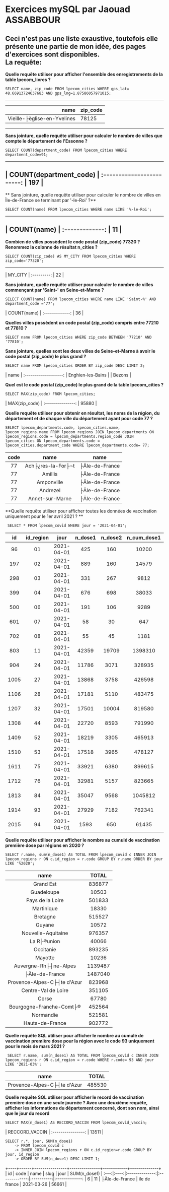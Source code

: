 # Exercices mySQL par Jaouad ASSABBOUR 


Ceci n'est pas une liste exaustive, toutefois elle présente une partie de mon idée, des pages d'exercices sont disponibles.<br>
La requête:
-----------

**Quelle requête utiliser pour afficher l'ensemble des enregistrements de la table lpecom_livres ?**

```
SELECT name, zip_code FROM lpecom_cities WHERE gps_lat= 48.66913724637683 AND gps_lng=1.87586057971015;
```
----------------------------- ----------
| name                        | zip_code |
-----------------------------:|:----------
| Vieille-├ëglise-en-Yvelines  | 78125    |
---------------------------------------

 **Sans jointure, quelle requête utiliser pour calculer le nombre de villes que compte le département de
 l'Essonne ?**
```
SELECT COUNT(department_code) FROM lpecom_cities WHERE department_code=91;
```
------------------------
| COUNT(department_code) |
:------------------------:
|                    197 |
------------------------

** Sans jointure, quelle requête utiliser pour calculer le nombre de villes en Île-de-France se terminant
 par '-le-Roi' ?**
 ```
 SELECT COUNT(name) FROM lpecom_cities WHERE name LIKE '%-le-Roi';
```
-------------
| COUNT(name) |
:-------------:
|          11 |
-------------

**Combien de villes possèdent le code postal (zip_code) 77320 ? Renommez la colonne de résultat
 n_cities ?**
 ```
 SELECT COUNT(zip_code) AS MY_CITY FROM lpecom_cities WHERE zip_code='77320';
```
---------
| MY_CITY |
:---------:
|      22 |

**Sans jointure, quelle requête utiliser pour calculer le nombre de villes commençant par 'Saint-' en
 Seine-et-Marne ?**
```
SELECT COUNT(name) FROM lpecom_cities WHERE name LIKE 'Saint-%' AND department_code ='77';
```

| COUNT(name) |
:-------------:
|          36 |

**Quelles villes possèdent un code postal (zip_code) compris entre 77210 et 77810 ?**

```SELECT name FROM lpecom_cities WHERE zip_code BETWEEN '77210' AND '77810';```

**Sans jointure, quelles sont les deux villes de Seine-et-Marne à avoir le code postal (zip_code) le
 plus grand ?**
```
SELECT name FROM lpecom_cities ORDER BY zip_code DESC LIMIT 2;
```

| name              |
:-------------------:
| Enghien-les-Bains |
| Bezons            |


**Quel est le code postal (zip_code) le plus grand de la table lpecom_cities ?**

```
SELECT MAX(zip_code) FROM lpecom_cities;
```

| MAX(zip_code) |
:---------------:
| 95880         |

**Quelle requête utiliser pour obtenir en résultat, les noms de la région, du département et de chaque
 ville du département ayant pour code 77 ?**
```
SELECT lpecom_departments.code, lpecom_cities.name, lpecom_regions.name FROM lpecom_regions JOIN lpecom_departments ON lpecom_regions.code = lpecom_departments.region_code JOIN lpecom_cities ON lpecom_departments.code = lpecom_cities.department_code WHERE lpecom_departments.code= 77;
```

| code | name                        | name           |
:-----:|:---------------------------:|:---------------:
| 77   | Ach├¿res-la-For├¬t          | ├Äle-de-France  |
| 77   | Amillis                     | ├Äle-de-France  |
| 77   | Amponville                  | ├Äle-de-France  |
| 77   | Andrezel                    | ├Äle-de-France  |
| 77   | Annet-sur-Marne             | ├Äle-de-France  |

**Quelle requête utiliser pour afficher toutes les données de vaccination uniquement pour le 1er avril
 2021 ? **
```
 SELECT * FROM lpecom_covid WHERE jour = '2021-04-01';
```

| id   | id_region | jour       | n_dose1 | n_dose2 | n_cum_dose1 | n_cum_dose2 | couv_dose1 | couv_dose2 |
:-----:|:---------:|:----------:|:-------:|:-------:|:-----------:|:-----------:|:----------:|:-----------:
|   96 | 01        | 2021-04-01 |     425 |     160 |       10200 |        3834 |       2.70 |       1.00 |
|  197 | 02        | 2021-04-01 |     889 |     160 |       14579 |        5088 |       4.10 |       1.40 |
|  298 | 03        | 2021-04-01 |     331 |     267 |        9812 |        4550 |       3.40 |       1.60 |
|  399 | 04        | 2021-04-01 |     676 |     698 |       38033 |       20045 |       4.40 |       2.30 |
|  500 | 06        | 2021-04-01 |     191 |     106 |        9289 |        4304 |       3.30 |       1.50 |
|  601 | 07        | 2021-04-01 |      58 |      30 |         647 |         230 |       6.50 |       2.30 |
|  702 | 08        | 2021-04-01 |      55 |      45 |        1181 |         642 |       3.30 |       1.80 |
|  803 | 11        | 2021-04-01 |   42359 |   19709 |     1398310 |      400046 |      11.40 |       3.30 |
|  904 | 24        | 2021-04-01 |   11786 |    3071 |      328935 |      128834 |      12.90 |       5.00 |
| 1005 | 27        | 2021-04-01 |   13868 |    3758 |      426598 |      154511 |      15.30 |       5.60 |
| 1106 | 28        | 2021-04-01 |   17181 |    5110 |      483475 |      159637 |      14.60 |       4.80 |
| 1207 | 32        | 2021-04-01 |   17501 |   10004 |      819580 |      224681 |      13.70 |       3.80 |
| 1308 | 44        | 2021-04-01 |   22720 |    8593 |      791990 |      270775 |      14.40 |       4.90 |
| 1409 | 52        | 2021-04-01 |   18219 |    3305 |      465913 |      163045 |      12.30 |       4.30 |
| 1510 | 53        | 2021-04-01 |   17518 |    3965 |      478127 |      171912 |      14.30 |       5.10 |
| 1611 | 75        | 2021-04-01 |   33921 |    6380 |      899615 |      313916 |      15.00 |       5.20 |
| 1712 | 76        | 2021-04-01 |   32981 |    5157 |      823665 |      296753 |      13.90 |       5.00 |
| 1813 | 84        | 2021-04-01 |   35047 |    9568 |     1045812 |      348968 |      13.00 |       4.30 |
| 1914 | 93        | 2021-04-01 |   27929 |    7182 |      762341 |      253866 |      15.10 |       5.00 |
| 2015 | 94        | 2021-04-01 |    1593 |     650 |       61435 |       22805 |      17.80 |       6.60 |

**Quelle requête utiliser pour afficher le nombre au cumulé de vaccination première dose par
 régions en 2020 ?**
```
SELECT r.name, sum(n_dose1) AS TOTAL FROM lpecom_covid c INNER JOIN lpecom_regions r ON c.id_region = r.code GROUP BY r.name ORDER BY jour LIKE '%2020';
```

| name                        | TOTAL   |
:----------------------------:|:--------:
| Grand Est                   |  836877 |
| Guadeloupe                  |   10503 |
| Pays de la Loire            |  501833 |
| Martinique                  |   18330 |
| Bretagne                    |  515527 |
| Guyane                      |   10572 |
| Nouvelle-Aquitaine          |  976357 |
| La R├®union                  |   40066 |
| Occitanie                   |  893235 |
| Mayotte                     |   10236 |
| Auvergne-Rh├┤ne-Alpes        | 1139487 |
| ├Äle-de-France               | 1487040 |
| Provence-Alpes-C├┤te d'Azur  |  823968 |
| Centre-Val de Loire         |  351105 |
| Corse                       |   67780 |
| Bourgogne-Franche-Comt├®     |  452564 |
| Normandie                   |  521581 |
| Hauts-de-France             |  902772 |

**Quelle requête SQL utiliser pour afficher le nombre au cumulé de vaccination première dose pour la
 région avec le code 93 uniquement pour le mois de mars 2021 ?**
 
```
 SELECT r.name, sum(n_dose1) AS TOTAL FROM lpecom_covid c INNER JOIN lpecom_regions r ON c.id_region = r.code WHERE r.code= 93 AND jour LIKE '2021-03%';
```

| name                        | TOTAL  |
:----------------------------:|:-------:
| Provence-Alpes-C├┤te d'Azur  | 485530 |

**Quelle requête SQL utiliser pour afficher le record de vaccination première dose en une seule
 journée ? 
Avec une deuxième requête, afficher les informations du département concerné, dont son nom, ainsi
 que le jour du record**
```
SELECT MAX(n_dose1) AS RECCORD_VACCIN FROM lpecom_covid_vaccin;
```

| RECCORD_VACCIN |
:----------------:
|          13511 |

```
SELECT r.*, jour, SUM(n_dose1)
    -> FROM lpecom_covid c
    -> INNER JOIN lpecom_regions r ON c.id_region=r.code GROUP BY jour, id_region
    -> ORDER BY SUM(n_dose1) DESC LIMIT 1;
```
+----+------+----------------+---------------+------------+--------------+
| id | code | name           | slug          | jour       | SUM(n_dose1) |
:---:|:----:|:--------------:|:-------------:|:----------:|:-------------:
|  6 | 11   | ├Äle-de-France  | ile de france | 2021-03-26 |        56661 |


